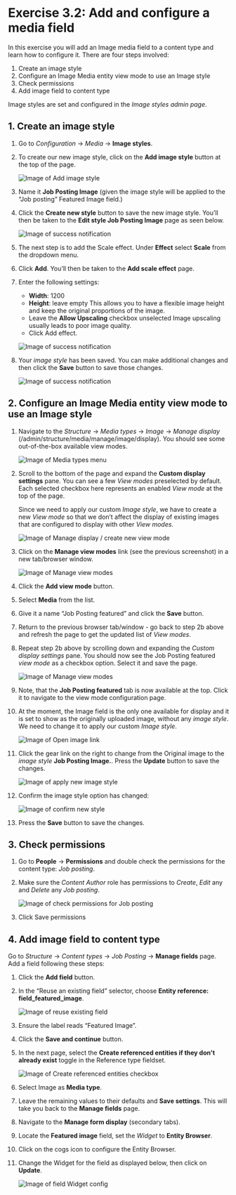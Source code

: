 # Exercise 3.2: Add and configure a media field

In this exercise you will add an Image media field to a content type and learn how to configure it. There are four steps involved:

1. Create an image style
2. Configure an Image Media entity view mode to use an Image style
3. Check permissions
4. Add image field to content type

Image styles are set and configured in the _Image styles admin page_.

## 1. Create an image style

1. Go to _Configuration_ → _Media_ → **Image styles**.
2. To create our new image style, click on the **Add image style** button at the top of the page. 

    ![Image of Add image style](../.gitbook/assets/Ex-3-2-Image-Styles-1.png)

3. Name it **Job Posting Image** \(given the image style will be applied to the “Job posting” Featured Image field.\)
4. Click the **Create new style** button to save the new image style. You’ll then be taken to the **Edit style Job Posting Image** page as seen below.

    ![Image of success notification](../.gitbook/assets/Ex-3-2-Image-Styles-2.png)

5. The next step is to add the Scale effect. Under **Effect** select **Scale** from the dropdown menu. 
6. Click **Add**. You’ll then be taken to the **Add scale effect** page.
6. Enter the following settings:
   - **Width**: 1200
   - **Height**: leave empty This allows you to have a flexible image height and keep the original proportions of the image.
   - Leave the **Allow Upscaling** checkbox unselected Image upscaling usually leads to poor image quality.
   - Click Add effect. 

    ![Image of success notification](../.gitbook/assets/Ex-3-2-Image-Styles-3.png)

7. Your _image style_ has been saved. You can make additional changes and then click the **Save** button to save those changes.

    ![Image of success notification](../.gitbook/assets/Ex-3-2-Image-Styles-4.png)

## 2. Configure an Image Media entity view mode to use an Image style

1. Navigate to the _Structure_ → _Media types_ → _Image_ → _Manage display_ \(/admin/structure/media/manage/image/display\). You should see some out-of-the-box available view modes. 

    ![Image of Media types menu](../.gitbook/assets/Ex-3-2-Image-Styles-5.png)
    
2. Scroll to the bottom of the page and expand the **Custom display settings** pane. You can see a few _View modes_ preselected by default. Each selected checkbox here represents an enabled _View mode_ at the top of the page.

    Since we need to apply our custom _Image style_, we have to create a new _View mode_ so that we don’t affect the display of existing images that are configured to display with other _View modes_.
    
    ![Image of Manage display / create new view mode](../.gitbook/assets/Ex-3-2-Image-Styles-6.png)

3. Click on the **Manage view modes** link \(see the previous screenshot\) in a new tab/browser window. 

    ![Image of Manage view modes](../.gitbook/assets/Ex-3-2-Image-Styles-7.png)
    
4. Click the **Add view mode** button.
5. Select **Media** from the list.
5. Give it a name “Job Posting featured” and click the **Save** button.
6. Return to the previous browser tab/window - go back to step 2b above and refresh the page to get the updated list of _View modes_.
7. Repeat step 2b above by scrolling down and expanding the _Custom display settings_ pane. You should now see the Job Posting featured _view mode_ as a checkbox option. Select it and save the page.

    ![Image of Manage view modes](../.gitbook/assets/Ex-3-2-Image-Styles-8.png)

8. Note, that the **Job Posting featured** tab is now available at the top. Click it to navigate to the view mode configuration page.
9. At the moment, the Image field is the only one available for display and it is set to show as the originally uploaded image, without any _image style_. We need to change it to apply our custom _Image style_. 

    ![Image of Open image link](../.gitbook/assets/Ex-3-2-Image-Styles-9.png)

10. Click the gear link on the right to change from the Original image to the _image style_ **Job Posting Image.**. Press the **Update** button to save the changes.

    ![Image of apply new image style](../.gitbook/assets/Ex-3-2-Image-Styles-10.png)

11. Confirm the image style option has changed: 

    ![Image of confirm new style](../.gitbook/assets/Ex-3-2-Image-Styles-11.png)

12. Press the **Save** button to save the changes.

## 3. Check permissions

1. Go to **People** → **Permissions** and double check the permissions for the content type: _Job posting_.
2. Make sure the _Content Author_ role has permissions to _Create_, _Edit_ any and _Delete_ any _Job posting_. 

    ![Image of check permissions for Job posting](../.gitbook/assets/71.png)
    
3. Click Save permissions


## 4. Add image field to content type 

Go to _Structure_ → _Content types_ → _Job Posting_ → **Manage fields** page. Add a field following these steps:

1. Click the **Add field** button.
2. In the “Reuse an existing field” selector, choose **Entity reference: field\_featured\_image**.

    ![Image of reuse existing field](../.gitbook/assets/Ex-3-2-Image-Styles-12.png)

3. Ensure the label reads “Featured Image”.
4. Click the **Save and continue** button.
5. In the next page, select the **Create referenced entities if they don't already exist** toggle in the Reference type fieldset.

    ![Image of Create referenced entities checkbox](../.gitbook/assets/Ex-3-2-Image-Styles-13.png)

6. Select Image as **Media type**.
7. Leave the remaining values to their defaults and **Save settings**. This will take you back to the **Manage fields** page.
8. Navigate to the **Manage form display** \(secondary tabs\).
9. Locate the **Featured image** field, set the _Widget_ to **Entity Browser**.
10. Click on the cogs icon to configure the Entity Browser.
11. Change the Widget for the field as displayed below, then click on **Update**.

    ![Image of field Widget config](../.gitbook/assets/Ex-3-2-Image-Styles-14.png)
